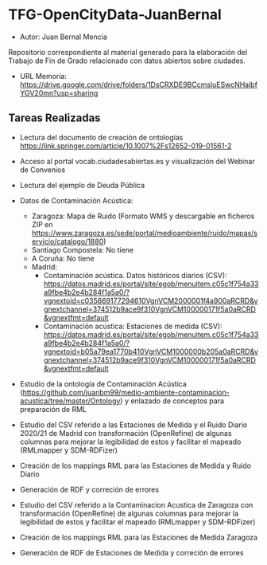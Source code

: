 # TFG-OpenCityData-JuanBernal
- Autor: Juan Bernal Mencía

Repositorio correspondiente al material generado para la elaboración del Trabajo de Fin de Grado relacionado con datos abiertos sobre ciudades.

- URL Memoria: https://drive.google.com/drive/folders/1DsCRXDE9BCcmsluESwcNHajbfYGV20mn?usp=sharing

## Tareas Realizadas

- Lectura del documento de creación de ontologías https://link.springer.com/article/10.1007%2Fs12652-019-01561-2
- Acceso al portal vocab.ciudadesabiertas.es y visualización del Webinar de Convenios
- Lectura del ejemplo de Deuda Pública
- Datos de Contaminación Acústica:
  - Zaragoza: Mapa de Ruido (Formato WMS y descargable en ficheros ZIP en https://www.zaragoza.es/sede/portal/medioambiente/ruido/mapas/servicio/catalogo/1880)
  - Santiago Compostela: No tiene
  - A Coruña: No tiene
  - Madrid: 
    - Contaminación acústica. Datos históricos diarios (CSV): https://datos.madrid.es/portal/site/egob/menuitem.c05c1f754a33a9fbe4b2e4b284f1a5a0/?vgnextoid=c035669177294610VgnVCM2000001f4a900aRCRD&vgnextchannel=374512b9ace9f310VgnVCM100000171f5a0aRCRD&vgnextfmt=default
    - Contaminación acústica: Estaciones de medida (CSV): https://datos.madrid.es/portal/site/egob/menuitem.c05c1f754a33a9fbe4b2e4b284f1a5a0/?vgnextoid=b05a79ea1770b410VgnVCM1000000b205a0aRCRD&vgnextchannel=374512b9ace9f310VgnVCM100000171f5a0aRCRD&vgnextfmt=default
  
- Estudio de la ontología de Contaminación Acústica (https://github.com/juanbm99/medio-ambiente-contaminacion-acustica/tree/master/Ontology) y enlazado de conceptos para    preparación de RML  
- Estudio del CSV referido a las Estaciones de Medida y el Ruido Diario 2020/21 de Madrid con transformación (OpenRefine) de algunas columnas para mejorar la legibilidad de estos y facilitar el mapeado (RMLmapper y SDM-RDFizer)
- Creación de los mappings RML para las Estaciones de Medida y Ruido Diario
- Generación de RDF y correción de errores 
- Estudio del CSV referido a la Contaminacion Acustica de Zaragoza con transformación (OpenRefine) de algunas columnas para mejorar la legibilidad de estos y facilitar el mapeado (RMLmapper y SDM-RDFizer)
- Creación de los mappings RML para las Estaciones de Medida Zaragoza
- Generación de RDF de Estaciones de Medida y correción de errores 
